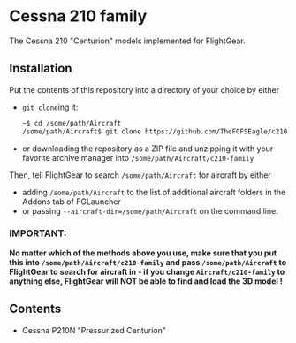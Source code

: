 # Cessna 210 family
The Cessna 210 "Centurion" models implemented for FlightGear.

## Installation

Put the contents of this repository into a directory of your choice by either
* `git clone`ing it:
	```sh
	~$ cd /some/path/Aircraft
	/some/path/Aircraft$ git clone https://github.com/TheFGFSEagle/c210-family
	```
* or downloading the repository as a ZIP file and unzipping it with your favorite archive manager into `/some/path/Aircraft/c210-family`

Then, tell FlightGear to search `/some/path/Aircraft` for aircraft by either
* adding `/some/path/Aircraft` to the list of additional aircraft folders in the Addons tab of FGLauncher
* or passing `--aircraft-dir=/some/path/Aircraft` on the command line.

### IMPORTANT:
**No matter which of the methods above you use, make sure that you put this into `/some/path/Aircraft/c210-family` and pass `/some/path/Aircraft` to FlightGear to search for aircraft in - if you change `Aircraft/c210-family` to anything else, FlightGear will NOT be able to find and load the 3D model !**

## Contents

* Cessna P210N "Pressurized Centurion"
